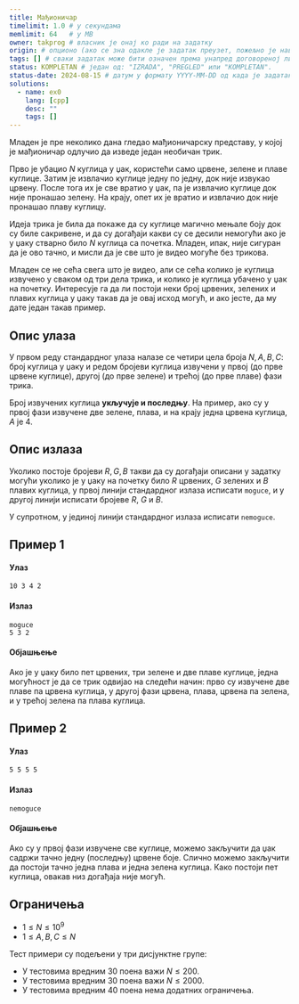 ```yaml
---
title: Мађионичар
timelimit: 1.0 # у секундама
memlimit: 64   # y MB
owner: takprog # власник је онај ко ради на задатку
origin: # опционо (ако се зна одакле је задатак преузет, пожељно је навести извор)
tags: [] # сваки задатак може бити означен према унапред договореној листи ознака
status: KOMPLETAN # један од: "IZRADA", "PREGLED" или "KOMPLETAN".
status-date: 2024-08-15 # датум у формату YYYY-MM-DD од када је задатак у наведеном статусу
solutions:
  - name: ex0
    lang: [cpp]
    desc: ""
    tags: []
---
```


Младен је пре неколико дана гледао мађионичарску представу, у којој је
мађионичар одлучио да изведе један необичан трик. 

Прво је убацио $N$ куглица у џак, користећи само црвене, зелене и
плаве куглице. Затим је извлачио куглице једну по једну, док није
извукао црвену. После тога их је све вратио у џак, па је извлачио
куглице док није пронашао зелену. На крају, опет их је вратио и
извлачио док није пронашао плаву куглицу.

Идеја трика је била да покаже да су куглице магично мењале боју док су
биле сакривене, и да су догађаји какви су се десили немогући ако је у
џаку стварно било $N$ куглица са почетка. Младен, ипак, није сигуран
да је ово тачно, и мисли да је све што је видео могуће без трикова.

Младен се не сећа свега што је видео, али се сећа колико је куглица
извучено у сваком од три дела трика, и колико је куглица убачено у џак
на почетку. Интересује га да ли постоји неки број црвених, зелених и
плавих куглица у џаку такав да је овај исход могућ, и ако јесте, да му
дате један такав пример.

## Опис улаза

У првом реду стандардног улаза налазе се четири цела броја $N, A, B,
C$: број куглица у џаку и редом бројеви куглица извучени у првој (до
прве црвене куглице), другој (до прве зелене) и трећој (до прве плаве)
фази трика.

Број извучених куглица **укључује и последњу**. На пример, ако су у
првој фази извучене две зелене, плава, и на крају једна црвена
куглица, $A$ је $4$.

## Опис излаза

Уколико постоје бројеви $R, G, B$ такви да су догађаји описани у
задатку могући уколико је у џаку на почетку било $R$ црвених, $G$
зелених и $B$ плавих куглица, у првој линији стандардног излаза
исписати `moguce`, и у другој линији исписати бројеве $R$, $G$ и $B$.

У супротном, у јединој линији стандардног излаза исписати `nemoguce`.

## Пример 1
#### Улаз
```
10 3 4 2
```

#### Излаз
```
moguce
5 3 2
```

#### Објашњење
Ако је у џаку било пет црвених, три зелене и две плаве куглице, једна
могућност је да се трик одвијао на следећи начин: прво су извучене две
плаве па црвена куглица, у другој фази црвена, плава, црвена па
зелена, и у трећој зелена па плава куглица.

## Пример 2
#### Улаз
```
5 5 5 5
```

#### Излаз
```
nemoguce
```

#### Објашњење
Ако су у првој фази извучене све куглице, можемо закључити да џак
садржи тачно једну (последњу) црвене боје. Слично можемо закључити да
постоји тачно једна плава и једна зелена куглица. Како постоји пет
куглица, овакав низ догађаја није могућ.


## Ограничења

- $1 \leq N \leq 10^9$
- $1 \leq A, B, C \leq N$

Тест примери су подељени у три дисјунктне групе:

- У тестовима вредним 30 поена важи $N \leq 200$.
- У тестовима вредним 30 поена важи $N \leq 2000$.
- У тестовима вредним 40 поена нема додатних ограничења.
